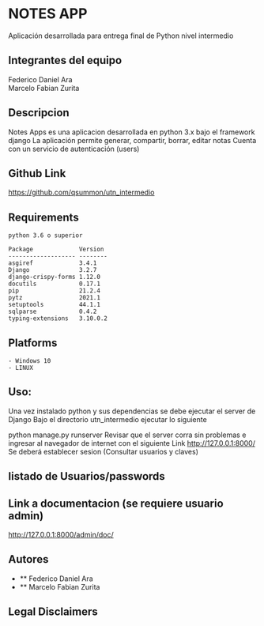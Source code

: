 # NOTES APP
Aplicación desarrollada para entrega final de Python nivel intermedio  

## Integrantes del equipo
Federico Daniel Ara  
Marcelo Fabian Zurita  

## Descripcion
Notes Apps es una aplicacion desarrollada en python 3.x bajo el framework django
La aplicación permite generar, compartir, borrar, editar notas
Cuenta con un servicio de autenticación (users)

## Github Link
https://github.com/qsummon/utn_intermedio

## Requirements
```
python 3.6 o superior  

Package             Version  
------------------- --------
asgiref             3.4.1
Django              3.2.7
django-crispy-forms 1.12.0
docutils            0.17.1
pip                 21.2.4
pytz                2021.1
setuptools          44.1.1
sqlparse            0.4.2
typing-extensions   3.10.0.2
```

## Platforms
```
- Windows 10
- LINUX
```
## Uso:
Una vez instalado python y sus dependencias se debe ejecutar el server de Django
Bajo el directorio utn_intermedio ejecutar lo siguiente

python manage.py runserver
Revisar que el server corra sin problemas e ingresar al navegador de internet con
el siguiente Link
http://127.0.0.1:8000/
Se deberá establecer sesion (Consultar usuarios y claves)

## listado de Usuarios/passwords

## Link a documentacion (se requiere usuario admin)
http://127.0.0.1:8000/admin/doc/

## Autores
* ** Federico Daniel Ara
* ** Marcelo Fabian Zurita


## Legal Disclaimers
